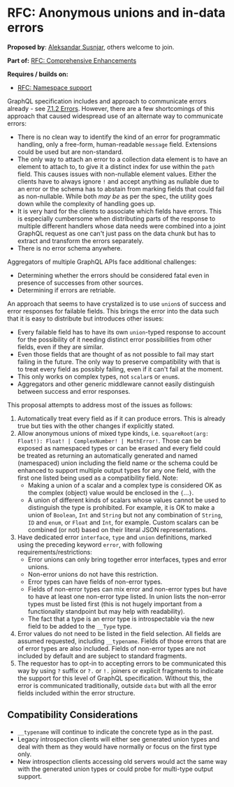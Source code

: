 # RFC: Anonymous unions and in-data errors

**Proposed by**: [Aleksandar Susnjar](https://github.com/aleksandarsusnjar), others welcome to join.

**Part of:** [RFC: Comprehensive Enhancements](ComprehensiveEnhacement.md)

**Requires / builds on:**
- [RFC: Namespace support](Namespacing.md)


GraphQL specification includes and approach to communicate errors already - see [7.1.2 Errors](https://spec.graphql.org/October2021/#sec-Errors). However, there are a few shortcomings of this approach that caused widespread use of an alternate way to communicate errors:

- There is no clean way to identify the kind of an error for programmatic handling, only a free-form, human-readable `message` field. Extensions could be used but are non-standard.
- The only way to attach an error to a collection data element is to have an element to attach to, to give it a distinct index for use within the `path` field. This causes issues with non-nullable element values. Either the clients have to always ignore `!` and accept anything as nullable due to an error or the schema has to abstain from marking fields that could fail as non-nullable. While both *may be* as per the spec, the utility goes down while the complexity of handling goes up.
- It is very hard for the clients to associate which fields have errors. This is especially cumbersome when distributing parts of the response to multiple different handlers whose data needs were combined into a joint GraphQL request as one can't just pass on the data chunk but has to extract and transform the errors separately.
- There is no error schema anywhere.

Aggregators of multiple GraphQL APIs face additional challenges:

- Determining whether the errors should be considered fatal even in presence of successes from other sources.
- Determining if errors are retriable.

An approach that seems to have crystalized is to use `union`s of success and error responses for failable fields. This brings the error into the data such that it is easy to distribute but introduces other issues:

- Every failable field has to have its own `union`-typed response to account for the possibility of it needing distinct error possibilities from other fields, even if they are similar.
- Even those fields that are thought of as not possible to fail may start failing in the future. The only way to preserve compatibility with that is to treat every field as possibly failing, even if it can't fail at the moment.
- This only works on complex types, not `scalar`s or `enum`s.
- Aggregators and other generic middleware cannot easily distinguish between success and error responses.

This proposal attempts to address most of the issues as follows:

1. Automatically treat every field as if it can produce errors. This is already true but ties with the other changes if explicitly stated.
2. Allow anonymous unions of mixed type kinds, i.e. `squareRoot(arg: Float!): Float! | ComplexNumber! | MathError!`. Those can be exposed as namespaced types or can be erased and every field could be treated as returning an automatically generated and named (namespaced) union including the field name or the schema could be enhanced to support multiple output types for any one field, with the first one listed being used as a compatibility field. Note:
    - Making a union of a scalar and a complex type is considered OK as the complex (object) value would be enclosed in the `{`...`}`.
    - A union of different kinds of scalars whose values cannot be used to distinguish the type is prohibited. For example, it is OK to make a union of `Boolean`, `Int` and `String` but not any combination of `String`, `ID` and `enum`, or `Float` and `Int`, for example. Custom scalars can be combined (or not) based on their literal JSON representations.
3. Have dedicated error `interface`, `type` and `union` definitions, marked using the preceding keyword `error`, with following requirements/restrictions:
    - Error unions can only bring together error interfaces, types and error unions.
    - Non-error unions do not have this restriction.
    - Error types can have fields of non-error types.
    - Fields of non-error types can mix error and non-error types but have to have at least one non-error type listed. In union lists the non-error types must be listed first (this is not hugely important from a functionality standpoint but may help with readability).
    - The fact that a type is an error type is introspectable via the new field to be added to the `__Type` type.
4. Error values do not need to be listed in the field selection. All fields are assumed requested, including `__typename`. Fields of those errors that are of error types are also included. Fields of non-error types are not included by default and are subject to standard fragments. 
5. The requestor has to opt-in to accepting errors to be communicated this way by using `?` suffix or `?.` or `!.` joiners or explicit fragments to indicate the support for this level of GraphQL specification. Without this, the error is communicated traditionally, outside `data` but with all the error fields included within the error structure.

## Compatibility Considerations

- `__typename` will continue to indicate the concrete type as in the past.
- Legacy introspection clients will either see generated union types and deal with them as they would have normally or focus on the first type only.
- New introspection clients accessing old servers would act the same way with the generated union types or could probe for multi-type output support.